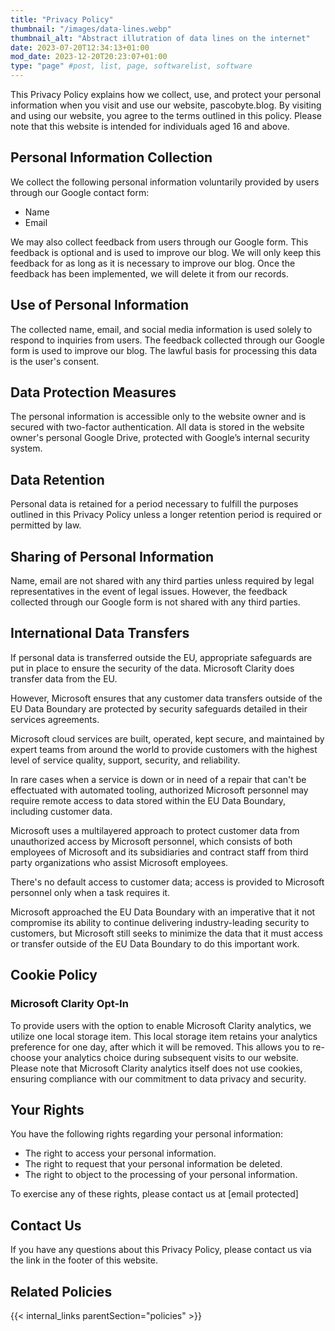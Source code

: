 ```yaml
---
title: "Privacy Policy"
thumbnail: "/images/data-lines.webp"
thumbnail_alt: "Abstract illutration of data lines on the internet"
date: 2023-07-20T12:34:13+01:00
mod_date: 2023-12-20T20:23:07+01:00
type: "page" #post, list, page, softwarelist, software
---
```


This Privacy Policy explains how we collect, use, and protect your personal information when you visit and use our website, pascobyte.blog. By visiting and using our website, you agree to the terms outlined in this policy. Please note that this website is intended for individuals aged 16 and above.

## Personal Information Collection

We collect the following personal information voluntarily provided by users through our Google contact form:

- Name
- Email

We may also collect feedback from users through our Google form. This feedback is optional and is used to improve our blog. We will only keep this feedback for as long as it is necessary to improve our blog. Once the feedback has been implemented, we will delete it from our records.

## Use of Personal Information

The collected name, email, and social media information is used solely to respond to inquiries from users. The feedback collected through our Google form is used to improve our blog. The lawful basis for processing this data is the user's consent.

## Data Protection Measures

The personal information is accessible only to the website owner and is secured with two-factor authentication. All data is stored in the website owner's personal Google Drive, protected with Google’s internal security system.

## Data Retention

Personal data is retained for a period necessary to fulfill the purposes outlined in this Privacy Policy unless a longer retention period is required or permitted by law.

## Sharing of Personal Information

Name, email are not shared with any third parties unless required by legal representatives in the event of legal issues. However, the feedback collected through our Google form is not shared with any third parties.

## International Data Transfers

If personal data is transferred outside the EU, appropriate safeguards are put in place to ensure the security of the data. Microsoft Clarity does transfer data from the EU. 

However, Microsoft ensures that any customer data transfers outside of the EU Data Boundary are protected by security safeguards detailed in their services agreements. 

Microsoft cloud services are built, operated, kept secure, and maintained by expert teams from around the world to provide customers with the highest level of service quality, support, security, and reliability. 

In rare cases when a service is down or in need of a repair that can't be effectuated with automated tooling, authorized Microsoft personnel may require remote access to data stored within the EU Data Boundary, including customer data. 

Microsoft uses a multilayered approach to protect customer data from unauthorized access by Microsoft personnel, which consists of both employees of Microsoft and its subsidiaries and contract staff from third party organizations who assist Microsoft employees. 

There's no default access to customer data; access is provided to Microsoft personnel only when a task requires it. 

Microsoft approached the EU Data Boundary with an imperative that it not compromise its ability to continue delivering industry-leading security to customers, but Microsoft still seeks to minimize the data that it must access or transfer outside of the EU Data Boundary to do this important work.

## Cookie Policy

### Microsoft Clarity Opt-In

To provide users with the option to enable Microsoft Clarity analytics, we utilize one local storage item. This local storage item retains your analytics preference for one day, after which it will be removed. This allows you to re-choose your analytics choice during subsequent visits to our website. Please note that Microsoft Clarity analytics itself does not use cookies, ensuring compliance with our commitment to data privacy and security.

## Your Rights

You have the following rights regarding your personal information:

- The right to access your personal information.
- The right to request that your personal information be deleted.
- The right to object to the processing of your personal information.

To exercise any of these rights, please contact us at [email protected]

## Contact Us

If you have any questions about this Privacy Policy, please contact us via the link in the footer of this website.

## Related Policies

{{< internal_links parentSection="policies" >}}
